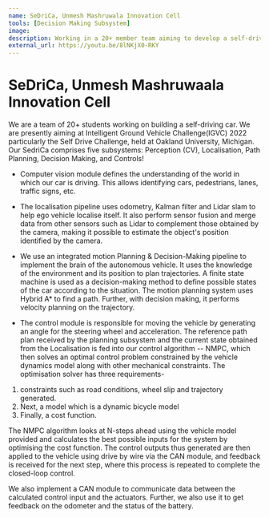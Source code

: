 ```yaml
---
name: SeDriCa, Unmesh Mashruwala Innovation Cell
tools: [Decision Making Subsystem]
image:
description: Working in a 20+ member team aiming to develop a self-driving car capable of transversing on Indian roads
external_url: https://youtu.be/8lNKjX0-RKY
---
```


# SeDriCa, Unmesh Mashruwaala Innovation Cell

We are a team of 20+ students working on building a self-driving car. We are presently aiming at Intelligent Ground Vehicle Challenge(IGVC) 2022 particularly the Self Drive Challenge, held at Oakland University, Michigan. Our SedriCa comprises five subsystems: Perception (CV), Localisation, Path Planning, Decision Making, and Controls!

* Computer vision module defines the understanding of the world in which our car is driving. This allows identifying cars, pedestrians, lanes, traffic signs, etc.

* The localisation pipeline uses odometry, Kalman filter and Lidar slam to help ego vehicle localise itself. It also perform sensor fusion and merge data from other sensors such as Lidar to complement those obtained by the camera, making it possible to estimate the object's position identified by the camera.

* We use an integrated motion Planning & Decision-Making pipeline to implement the brain of the autonomous vehicle. It uses the knowledge of the environment and its position to plan trajectories. A finite state machine is used as a decision-making method to define possible states of the car according to the situation. The motion planning system uses Hybrid A* to find a path. Further, with decision making, it performs velocity planning on the trajectory.

* The control module is responsible for moving the vehicle by generating an angle for the steering wheel and acceleration. 
The reference path plan received by the planning subsystem and the current state obtained from the Localisation is fed into our control algorithm -- NMPC,  which then solves an optimal control problem constrained by the vehicle dynamics model along with other mechanical constraints.
The optimisation solver has three requirements-
1. constraints such as road conditions, wheel slip and trajectory generated.
2. Next, a model which is a dynamic bicycle model 
3. Finally, a cost function.

The NMPC algorithm looks at N-steps ahead using the vehicle model provided and calculates the best possible inputs for the system by optimising the cost function. The control outputs thus generated are then applied to the vehicle using drive by wire via the CAN module, and feedback is received for the next step, where this process is repeated to complete the closed-loop control.

We also implement a CAN module to communicate data between the calculated control input and the actuators. Further, we also use it to get feedback on the odometer and the status of the battery.